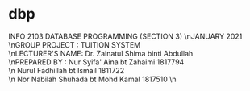 # dbp
INFO 2103  DATABASE PROGRAMMING (SECTION 3)
\nJANUARY 2021
\nGROUP PROJECT  :  TUITION SYSTEM     
\nLECTURER'S NAME: Dr. Zainatul Shima binti Abdullah  
\nPREPARED BY    :  		Nur Syifa' Aina bt Zahaimi                 1817794 		
\n                      Nurul Fadhillah bt Ismail                  1811722 		
\n                      Nor Nabilah Shuhada bt Mohd Kamal          1817510
\n
